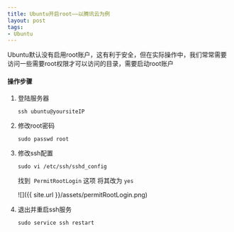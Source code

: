 ```yaml
---
title: Ubuntu开启root——以腾讯云为例
layout: post
tags: 
- Ubuntu
---
```


Ubuntu默认没有启用root账户，这有利于安全，但在实际操作中，我们常常需要访问一些需要root权限才可以访问的目录，需要启动root账户

#### 操作步骤

1. 登陆服务器

   ```
   ssh ubuntu@yoursiteIP
   ```

2. 修改root密码

   ```
   sudo passwd root
   ```

3. 修改ssh配置

   ```
   sudo vi /etc/ssh/sshd_config
   ```

   找到  `PermitRootLogin` 这项 将其改为 `yes`

   ![]({{ site.url }}/assets/permitRootLogin.png)

4. 退出并重启ssh服务

   ```
   sudo service ssh restart
   ```

   ​